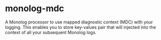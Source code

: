 # monolog-mdc

A Monolog processor to use mapped diagnostic context (MDC) with your logging. This enables you to store key-values pair that will injected into the context of all your subsequent Monolog logs. 


